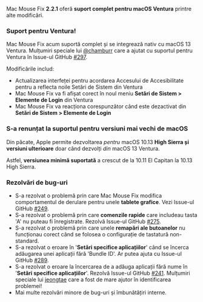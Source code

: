 Mac Mouse Fix **2.2.1** oferă **suport complet pentru macOS Ventura** printre alte modificări.

### Suport pentru Ventura!
Mac Mouse Fix acum suportă complet și se integrează nativ cu macOS 13 Ventura.
Mulțumiri speciale lui [@chamburr](https://github.com/chamburr) care a ajutat cu suportul pentru Ventura în Issue-ul GitHub [#297](https://github.com/noah-nuebling/mac-mouse-fix/issues/297).

Modificările includ:

- Actualizarea interfeței pentru acordarea Accesului de Accesibilitate pentru a reflecta noile Setări de Sistem din Ventura
- Mac Mouse Fix va fi afișat corect în noul meniu **Setări de Sistem > Elemente de Login** din Ventura
- Mac Mouse Fix va reacționa corespunzător când este dezactivat din **Setări de Sistem > Elemente de Login**

### S-a renunțat la suportul pentru versiuni mai vechi de macOS

Din păcate, Apple permite dezvoltarea _pentru_ macOS 10.13 **High Sierra și versiuni ulterioare** doar când dezvolți _din_ macOS 13 Ventura.

Astfel, **versiunea minimă suportată** a crescut de la 10.11 El Capitan la 10.13 High Sierra.

### Rezolvări de bug-uri

- S-a rezolvat o problemă prin care Mac Mouse Fix modifica comportamentul de derulare pentru unele **tablete grafice**. Vezi Issue-ul GitHub [#249](https://github.com/noah-nuebling/mac-mouse-fix/issues/249).
- S-a rezolvat o problemă prin care **comenzile rapide** care includeau tasta 'A' nu puteau fi înregistrate. Rezolvă Issue-ul GitHub [#275](https://github.com/noah-nuebling/mac-mouse-fix/issues/275).
- S-a rezolvat o problemă prin care unele **remapări ale butoanelor** nu funcționau corect când se folosea o configurație de tastatură non-standard.
- S-a rezolvat o eroare în '**Setări specifice aplicațiilor**' când se încerca adăugarea unei aplicații fără 'Bundle ID'. Ar putea ajuta cu Issue-ul GitHub [#289](https://github.com/noah-nuebling/mac-mouse-fix/issues/289).
- S-a rezolvat o eroare la încercarea de a adăuga aplicații fără nume în '**Setări specifice aplicațiilor**'. Rezolvă Issue-ul GitHub [#241](https://github.com/noah-nuebling/mac-mouse-fix/issues/241). Mulțumiri speciale lui [jeongtae](https://github.com/jeongtae) care a fost de mare ajutor în identificarea problemei!
- Mai multe rezolvări minore de bug-uri și îmbunătățiri interne.